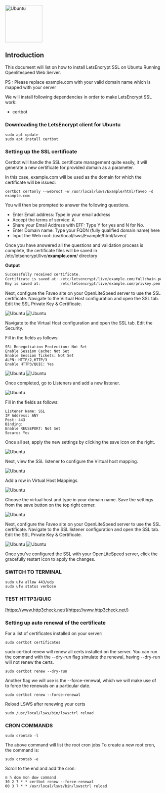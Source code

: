 
<img alt="Ubuntu" src="/Images/openlitespeed_logo_grey_bold.png" height="120" />

## Introduction

This document will list on how to install LetsEncrypt SSL on Ubuntu Running Openlitespeed Web Server.

PS : Please replace example.com with your valid domain name which is mapped with your server

We will install following dependencies in order to make LetsEncrypt SSL work:

- certbot

### Downloading the LetsEncrypt client for Ubuntu

```
sudo apt update
sudo apt install certbot
```

### Setting up the SSL certificate

Certbot will handle the SSL certificate management quite easily, it will generate a new certificate for provided domain as a parameter.

In this case, example.com will be used as the domain for which the certificate will be issued:

```
certbot certonly --webroot -w /usr/local/lsws/Example/html/faveo -d example.com
```

You will then be prompted to answer the following questions.

- Enter Email address: Type in your email address
- Accept the terms of service: A
- Share your Email Address with EFF: Type Y for yes and N for No.
- Enter Domain name: Type your FQDN (fully qualified domain name) here
- Input the Web root: /usr/local/lsws/Example/html/faveo/

Once you have answered all the questions and validation process is complete, the certificate files will be saved in /etc/letsencrypt/live/**example.com**/ directory

**Output**

```cpp
Successfully received certificate.
Certificate is saved at: /etc/letsencrypt/live/example.com/fullchain.pem
Key is saved at:         /etc/letsencrypt/live/example.com/privkey.pem

```

Next, configure the Faveo site on your OpenLiteSpeed server to use the SSL certificate. Navigate to the Virtual Host configuration and open the SSL tab. Edit the SSL Private Key & Certificate.

<img alt="Ubuntu" src="/Images/op-add-ssl-keys.png" />

<img alt="Ubuntu" src="/Images/op-ssl-keys.png" />

Navigate to the Virtual Host configuration and open the SSL tab. Edit the Security.

Fill in the fields as follows:

```
SSL Renegotiation Protection: Not Set
Enable Session Cache: Not Set
Enable Session Tickets: Not Set
ALPN: HTTP/2,HTTP/3 
Enable HTTP3/QUIC: Yes
```

<img alt="Ubuntu" src="/Images/op-ssl-security-1.png" />

<img alt="Ubuntu" src="/Images/op-ssl-security-2.png" />

Once completed, go to Listeners and add a new listener.

<img alt="Ubuntu" src="/Images/op-add-listener.png" />

Fill in the fields as follows:

```
Listener Name: SSL
IP Address: ANY
Post: 443
Binding:
Enable REUSEPORT: Not Set
Secure: Yes
```

Once all set, apply the new settings by clicking the save icon on the right.

<img alt="Ubuntu" src="/Images/op-listener-enable-secure.png" />

Next, view the SSL listener to configure the Virtual host mapping.

<img alt="Ubuntu" src="/Images/op-ssl-listener.png" />

Add a row in Virtual Host Mappings.

<img alt="Ubuntu" src="/Images/op-add-virtual-host.png" />

Choose the virtual host and type in your domain name. Save the settings from the save button on the top right corner.

<img alt="Ubuntu" src="/Images/op-virtual-host-domains.png" />

Next, configure the Faveo site on your OpenLiteSpeed server to use the SSL certificate. Navigate to the SSL listener configuration and open the SSL tab. Edit the SSL Private Key & Certificate.

<img alt="Ubuntu" src="/Images/op-listener-ssl-1.png" />

<img alt="Ubuntu" src="/Images/op-listener-ssl-2.png" />


Once you’ve configured the SSL with your OpenLiteSpeed server, click the gracefully restart icon to apply the changes.

### SWITCH TO TERMINAL
```
sudo ufw allow 443/udp
sudo ufw status verbose
```

### TEST HTTP3/QUIC
[https://www.http3check.net/](https://www.http3check.net/)

### Setting up auto renewal of the certificate

For a list of certificates installed on your server:

```
sudo certbot certificates
```
sudo certbot renew will renew all certs installed on the server. You can run the command with the --dry-run
flag simulate the renewal, having --dry-run will not renew the certs.

```
sudo certbot renew --dry-run
```

Another flag we will use is the --force-renewal, which we will make use of to force the renewals on a particular
date.

```
sudo certbot renew --force-renewal
```

Reload LSWS after renewing your certs

```
sudo /usr/local/lsws/bin/lswsctrl reload
```

### CRON COMMANDS

```
sudo crontab -l
```

The above command will list the root cron jobs To create a new root cron, the command is:

```
sudo crontab -e
```

Scroll to the end and add the cron:

```
m h dom mon dow command
30 2 7 * * certbot renew --force-renewal
00 3 7 * * /usr/local/lsws/bin/lswsctrl reload
```
